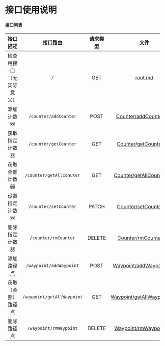 # 接口使用说明

#### 接口列表

| 接口描述         | 接口路由                                              | 请求类型   | 文件                         |
|:------------:|:-------------------------------------------------:|:------:|:--------------------------:|
| 检查用接口（无实际意义） | `/`                                               | GET    | [root.md](./route/root.md) |
| 添加计数器        | `/counter/addCounter`                             | POST   | [Counter/addCounter.md](./route/counter/addCounter.md) |
| 获取指定计数器      | `/counter/getCounter`                             | GET    | [Counter/getCounter.md](./route/counter/getCounter.md) |
| 获取全部计数器      | `/counter/getAllConuter`                          | GET    | [Counter/getAllCounter.md](./route/counter/getAllCounter.md) |
| 设置指定计数器      | `/counter/setCounter` | PATCH  | [Counter/setCounter.md](./route/counter/setCounter.md) |
| 删除指定计数器      | `/counter/rmCounter`                              | DELETE | [Counter/rmCounter.md](./route/counter/rmCounter.md) |
| 添加路径点        | `/waypoint/addWaypoint`                           | POST   | [Waypoint/addWaypoint.md](./route/waypoint/addWaypoint.md) |
| 获取（全部）路径点    | `/waypoint/getAllWaypoint`                        | GET    | [Waypoint/getAllWaypoint.md](./route/waypoint/getAllWaypoint.md) |
| 删除路径点        | `/waypoint/rmWaypoint`                            | DELETE | [Waypoint/rmWaypoint.md](./route/waypoint/rmWaypoint.md) |
